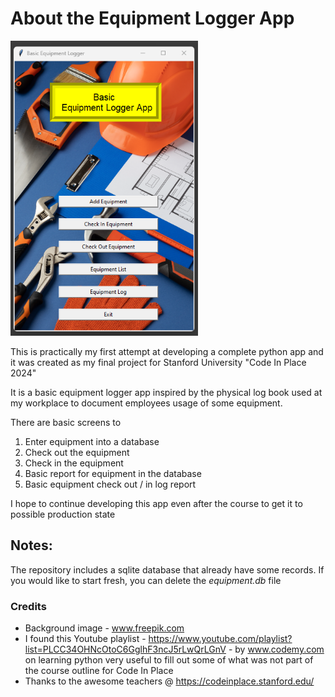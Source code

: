 # About the Equipment Logger App

<img src="images/equipment_logger.png" alt="Equipment Logger App" width="300"/>

This is practically my first attempt at developing a complete python app and it was 
created as my final project for Stanford University "Code In Place 2024"

It is a basic equipment logger app inspired by the physical log book used at my workplace
to document employees usage of some equipment.

There are basic screens to
1. Enter equipment into a database
2. Check out the equipment
3. Check in the equipment
4. Basic report for equipment in the database
5. Basic equipment check out / in log report

I hope to continue developing this app even after the course to get it to 
possible production state

## Notes:

The repository includes a sqlite database that already have some records. If you would like
to start fresh, you can delete the *equipment.db* file

### Credits
+ Background image - www.freepik.com
+ I found this Youtube playlist - https://www.youtube.com/playlist?list=PLCC34OHNcOtoC6GglhF3ncJ5rLwQrLGnV -
by www.codemy.com on learning python very useful to fill out some of what was not part
of the course outline for Code In Place
+ Thanks to the awesome teachers @ https://codeinplace.stanford.edu/